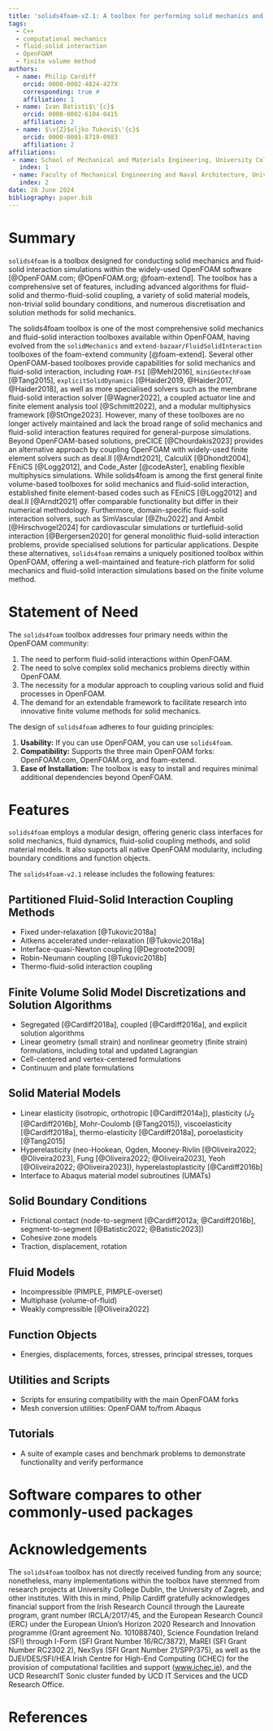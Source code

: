 ```yaml
---
title: 'solids4foam-v2.1: A toolbox for performing solid mechanics and fluid-solid interaction simulations in OpenFOAM'
tags:
  - C++
  - computational mechanics
  - fluid-solid interaction
  - OpenFOAM
  - finite volume method
authors:
  - name: Philip Cardiff
    orcid: 0000-0002-4824-427X
    corresponding: true #
    affiliation: 1
  - name: Ivan Batisti$\'{c}$
    orcid: 0000-0002-6104-0415
    affiliation: 2
  - name: $\v{Z}$eljko Tukovi$\'{c}$
    orcid: 0000-0001-8719-0983
    affiliation: 2
affiliations:
 - name: School of Mechanical and Materials Engineering, University College Dublin, Dublin, Ireland
   index: 1
 - name: Faculty of Mechanical Engineering and Naval Architecture, University of Zagreb, Zagreb, Croatia
   index: 2
date: 28 June 2024
bibliography: paper.bib
---
```


# Summary

`solids4foam` is a toolbox designed for conducting solid mechanics and fluid-solid interaction simulations within the widely-used OpenFOAM software [@OpenFOAM.com; @OpenFOAM.org; @foam-extend]. The toolbox has a comprehensive set of features, including advanced algorithms for fluid-solid and thermo-fluid-solid coupling, a variety of solid material models, non-trivial solid boundary conditions, and numerous discretisation and solution methods for solid mechanics.


The solids4foam toolbox is one of the most comprehensive solid mechanics and fluid-solid interaction toolboxes available within OpenFOAM, having evolved from the `solidMechanics` and `extend-bazaar/FluidSolidInteraction` toolboxes of the foam-extend community [@foam-extend].
Several other OpenFOAM-based toolboxes provide capabilities for solid mechanics and fluid-solid interaction, including `FOAM-FSI` [@Mehl2016], `miniGeotechFoam` [@Tang2015], `explicitSolidDynamics` [@Haider2019, @Haider2017, @Haider2018], as well as more specialised solvers such as the membrane fluid-solid interaction solver [@Wagner2022], a coupled actuator line and finite element analysis tool [@Schmitt2022], and a modular multiphysics framework [@StOnge2023].
However, many of these toolboxes are no longer actively maintained and lack the broad range of solid mechanics and fluid-solid interaction features required for general-purpose simulations. Beyond OpenFOAM-based solutions, preCICE [@Chourdakis2023] provides an alternative approach by coupling OpenFOAM with widely-used finite element solvers such as deal.II [@Arndt2021], CalculiX [@Dhondt2004], FEniCS [@Logg2012], and Code_Aster [@codeAster], enabling flexible multiphysics simulations.
While solids4foam is among the first general finite volume-based toolboxes for solid mechanics and fluid-solid interaction, established finite element-based codes such as FEniCS [@Logg2012] and deal.II [@Arndt2021] offer comparable functionality but differ in their numerical methodology.
Furthermore, domain-specific fluid-solid interaction solvers, such as SimVascular [@Zhu2022] and Ambit [@Hirschvogel2024] for cardiovascular simulations or turtlefluid-solid interaction [@Bergersen2020] for general monolithic fluid-solid interaction problems, provide specialised solutions for particular applications.
Despite these alternatives, `solids4foam` remains a uniquely positioned toolbox within OpenFOAM, offering a well-maintained and feature-rich platform for solid mechanics and fluid-solid interaction simulations based on the finite volume method.


# Statement of Need

The `solids4foam` toolbox addresses four primary needs within the OpenFOAM community:

1. The need to perform fluid-solid interactions within OpenFOAM.
2. The need to solve complex solid mechanics problems directly within OpenFOAM.
3. The necessity for a modular approach to coupling various solid and fluid processes in OpenFOAM.
4. The demand for an extendable framework to facilitate research into innovative finite volume methods for solid mechanics.

The design of `solids4foam` adheres to four guiding principles:

1. **Usability:** If you can use OpenFOAM, you can use `solids4foam`.
2. **Compatibility:** Supports the three main OpenFOAM forks: OpenFOAM.com, OpenFOAM.org, and foam-extend.
3. **Ease of Installation:** The toolbox is easy to install and requires minimal additional dependencies beyond OpenFOAM.


# Features

`solids4foam` employs a modular design, offering generic class interfaces for solid mechanics, fluid dynamics, fluid-solid coupling methods, and solid material models. It also supports all native OpenFOAM modularity, including boundary conditions and function objects.

The `solids4foam-v2.1` release includes the following features:

## Partitioned Fluid-Solid Interaction Coupling Methods

- Fixed under-relaxation [@Tukovic2018a]
- Aitkens accelerated under-relaxation [@Tukovic2018a]
- Interface-quasi-Newton coupling [@Degroote2009]
- Robin-Neumann coupling [@Tukovic2018b]
- Thermo-fluid-solid interaction coupling

## Finite Volume Solid Model Discretizations and Solution Algorithms

- Segregated [@Cardiff2018a], coupled [@Cardiff2016a], and explicit solution algorithms
- Linear geometry (small strain) and nonlinear geometry (finite strain) formulations, including total and updated Lagrangian
- Cell-centered and vertex-centered formulations
- Continuum and plate formulations

## Solid Material Models

- Linear elasticity (isotropic, orthotropic [@Cardiff2014a]), plasticity ($J_2$ [@Cardiff2016b], Mohr-Coulomb [@Tang2015]), viscoelasticity [@Cardiff2018a], thermo-elasticity [@Cardiff2018a], poroelasticity [@Tang2015]
- Hyperelasticity (neo-Hookean, Ogden, Mooney-Rivlin [@Oliveira2022; @Oliveira2023], Fung [@Oliveira2022; @Oliveira2023], Yeoh [@Oliveira2022; @Oliveira2023]), hyperelastoplasticity [@Cardiff2016b]
- Interface to Abaqus material model subroutines (UMATs)

## Solid Boundary Conditions

- Frictional contact (node-to-segment [@Cardiff2012a; @Cardiff2016b], segment-to-segment [@Batistic2022; @Batistic2023])
- Cohesive zone models
- Traction, displacement, rotation

## Fluid Models

- Incompressible (PIMPLE, PIMPLE-overset)
- Multiphase (volume-of-fluid)
- Weakly compressible [@Oliveira2022]

## Function Objects

- Energies, displacements, forces, stresses, principal stresses, torques

## Utilities and Scripts

- Scripts for ensuring compatibility with the main OpenFOAM forks
- Mesh conversion utilities: OpenFOAM to/from Abaqus

## Tutorials

- A suite of example cases and benchmark problems to demonstrate functionality and verify performance

# Software compares to other commonly-used packages



# Acknowledgements

The `solids4foam` toolbox has not directly received funding from any source; nonetheless, many implementations within the toolbox have stemmed from research projects at University College Dublin, the University of Zagreb, and other institutes. With this in mind, Philip Cardiff gratefully acknowledges financial support from the Irish Research Council through the Laureate program, grant number IRCLA/2017/45, and the European Research Council (ERC) under the European Union’s Horizon 2020 Research and Innovation programme (Grant agreement No. 101088740), Science Foundation Ireland (SFI) through I-Form (SFI Grant Number 16/RC/3872), MaREI (SFI Grant Number RC2302 2), NexSys (SFI Grant Number 21/SPP/375), as well as the DJEI/DES/SFI/HEA Irish Centre for High-End Computing (ICHEC) for the provision of computational facilities and support (www.ichec.ie), and the UCD ResearchIT Sonic cluster funded by UCD IT Services and the UCD Research Office.


# References